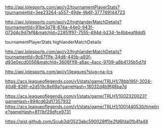 http://api.lolesports.com/api/v2/tournamentPlayerStats?tournamentId=3ee23264-a557-49de-9b6f-377749144723

http://api.lolesports.com/api/v2/highlanderMatchDetails?tournamentId=91be3d78-874a-44e0-943f-073d4c9d7bf6&matchId=22851f97-7555-494d-b234-1e4bbeaf8dd5

tournamentPlayerStats
highlanderMatchDetails

http://api.lolesports.com/api/v2/highlanderMatchDetails?tournamentId=9c67f1fe-34d8-445b-a93f-d93e0ecd0056&matchId=3606f1f8-a6ac-4acc-9709-a8b4135b5d7d



http://api.lolesports.com/api/v1/leagues?slug=na-lcs



https://acs.leagueoflegends.com/v1/stats/game/TRLH1/78bb195f-3024-40d8-826f-e2d519c8e69a?gameHash=18032d4b9f48ba7d

https://acs.leagueoflegends.com/v1/stats/game/TRLH1/1002320023?gameHash=894cd62d17357932
https://acs.leagueoflegends.com/v1/stats/game/TRLH1/1001440530/timeline?gameHash=8111bf29dfce9731

https://gist.github.com/Scub3d/0523abc590028ff0e2fd6fda0fb4fa48